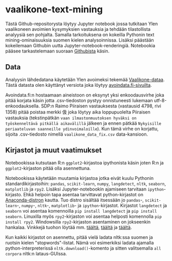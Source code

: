 # vaalikone-text-mining
Tästä Github-repositorysta löytyy Jupyter notebook jossa tutkitaan Ylen vaalikoneen avoimien kysymyksien vastauksia ja tehdään tilastollista analyysiä sen pohjalta. Samalla tarkoituksena on kokeilla Pythonin text mining-ominaisuuksia suomen kielen analysoinnissa. Lisäksi päästään kokeilemaan Githubin uutta Jupyter-notebook-renderingiä. Notebookia pääsee tarkastelemaan suoraan [Githubista](https://github.com/wallinm1/vaalikone-text-mining/blob/master/Ylen_Vaalikone_2015.ipynb) käsin.

## Data
Analyysin lähdedatana käytetään Ylen avoimeksi tekemää [Vaalikone-dataa](http://yle.fi/uutiset/yle_julkaisee_vaalikoneen_vastaukset_avoimena_datana/7869597).  Tästä datasta olen käyttänyt versiota joka löytyy [avoindata.fi-sivuilta](https://www.avoindata.fi/data/fi/dataset/eduskuntavaalien-2015-ylen-vaalikoneen-vastaukset-ja-ehdokkaiden-taustatiedot).

Avoindata.fi:n hostaamaan aineistoon on eksynyt yksi enkoodausvirhe joka pitää korjata käsin jotta .csv-tiedoston pystyy onnistuneesti lukemaan utf-8-enkoodauksella. SDP:n Raimo Piiraisen vastauksesta (vastausid 4798, rivi 1358) pitää poistaa merkki 伋 joka löytyy aika loppupuolelta Piiraisen vastauksia (tekstinpätkän `vaan ilmastonmuutoksen hyväksi on työskenneltävä pitkällä aikavälillä` jälkeen ja ennen pätkää `Nykyisille periaateluvan saanneille ydinvoimaloille`). Kun tämä virhe on korjattu, sijoita .csv-tiedosto nimellä `vaalikone_data_fix.csv` data-kansioon.

## Kirjastot ja muut vaatimukset
Notebookissa kutsutaan R:n `ggplot2`-kirjastoa ipythonista käsin joten R:n ja `ggplot2`-kirjaston pitää olla asennettuna.

Notebookissa käytetään muutamia kirjastoa jotka eivät kuulu Pythonin standardikirjastoihin: `pandas`, `scikit-learn`, `numpy`, `langdetect`, `nltk`, `seaborn`, `matplotlib` ja `rpy2`. Lisäksi Jupyter-notebookin ajamiseen tarvitaan `ipython`-kirjasto. Ehkä helpoin tapa asentaa tarvittavat python-kirjastot on [Anaconda-distron](http://continuum.io/downloads) kautta. Tuo distro sisältää itsessään jo `pandas`-, `scikit-learn`-, `numpy`-, `nltk`-, `matplotlib`- ja `ipython`-kirjastot. Kirjastot `langdetect` ja `seaborn` voi asentaa komennoilla `pip install langdetect` ja `pip install seaborn`. Linuxilla myös `rpy2`-kirjaston voi asentaa helposti komennolla `pip install rpy2`. Windowsilla `rpy2`-kirjaston asentaminen on jokseenkin hankalaa. Vinkkejä tuohon löytää mm. [täältä](http://stackoverflow.com/questions/11165123/install-rpy2-on-windows7-64bit-for-python-2-7), [täältä](http://stackoverflow.com/questions/14882477/rpy2-install-on-windows-7) ja [täältä](http://eurekastatistics.com/installing-rpy2).

Kun kaikki kirjastot on asennettu, pitää vielä ladata nltk:ssa suomen ja ruotsin kielen "stopwords"-listat. Nämä voi esimerkiksi ladata ajamalla python-interpreterissä `nltk.download()`-komento ja sitten valitsemalla `all corpora` nltk:n lataus-GUIssa.



